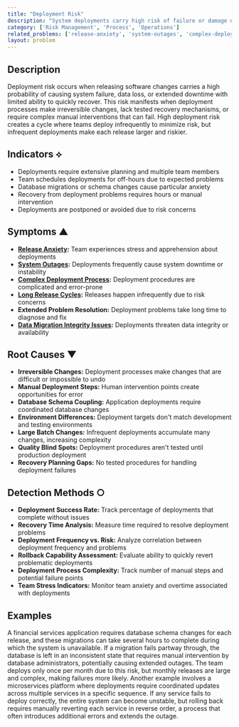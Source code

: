 ```yaml
---
title: "Deployment Risk"
description: "System deployments carry high risk of failure or damage due to irreversible changes and lack of recovery mechanisms."
category: ['Risk Management', 'Process', 'Operations']
related_problems: ['release-anxiety', 'system-outages', 'complex-deployment-process']
layout: problem
---
```


## Description

Deployment risk occurs when releasing software changes carries a high probability of causing system failure, data loss, or extended downtime with limited ability to quickly recover. This risk manifests when deployment processes make irreversible changes, lack tested recovery mechanisms, or require complex manual interventions that can fail. High deployment risk creates a cycle where teams deploy infrequently to minimize risk, but infrequent deployments make each release larger and riskier.

## Indicators ⟡

- Deployments require extensive planning and multiple team members
- Team schedules deployments for off-hours due to expected problems
- Database migrations or schema changes cause particular anxiety
- Recovery from deployment problems requires hours or manual intervention
- Deployments are postponed or avoided due to risk concerns

## Symptoms ▲

- **[Release Anxiety](release-anxiety.md):** Team experiences stress and apprehension about deployments
- **[System Outages](system-outages.md):** Deployments frequently cause system downtime or instability
- **[Complex Deployment Process](complex-deployment-process.md):** Deployment procedures are complicated and error-prone
- **[Long Release Cycles](long-release-cycles.md):** Releases happen infrequently due to risk concerns
- **Extended Problem Resolution:** Deployment problems take long time to diagnose and fix
- **[Data Migration Integrity Issues](data-migration-integrity-issues.md):** Deployments threaten data integrity or availability

## Root Causes ▼

- **Irreversible Changes:** Deployment processes make changes that are difficult or impossible to undo
- **Manual Deployment Steps:** Human intervention points create opportunities for error
- **Database Schema Coupling:** Application deployments require coordinated database changes
- **Environment Differences:** Deployment targets don't match development and testing environments
- **Large Batch Changes:** Infrequent deployments accumulate many changes, increasing complexity
- **Quality Blind Spots:** Deployment procedures aren't tested until production deployment
- **Recovery Planning Gaps:** No tested procedures for handling deployment failures

## Detection Methods ○

- **Deployment Success Rate:** Track percentage of deployments that complete without issues
- **Recovery Time Analysis:** Measure time required to resolve deployment problems
- **Deployment Frequency vs. Risk:** Analyze correlation between deployment frequency and problems
- **Rollback Capability Assessment:** Evaluate ability to quickly revert problematic deployments
- **Deployment Process Complexity:** Track number of manual steps and potential failure points
- **Team Stress Indicators:** Monitor team anxiety and overtime associated with deployments

## Examples

A financial services application requires database schema changes for each release, and these migrations can take several hours to complete during which the system is unavailable. If a migration fails partway through, the database is left in an inconsistent state that requires manual intervention by database administrators, potentially causing extended outages. The team deploys only once per month due to this risk, but monthly releases are large and complex, making failures more likely. Another example involves a microservices platform where deployments require coordinated updates across multiple services in a specific sequence. If any service fails to deploy correctly, the entire system can become unstable, but rolling back requires manually reverting each service in reverse order, a process that often introduces additional errors and extends the outage.
